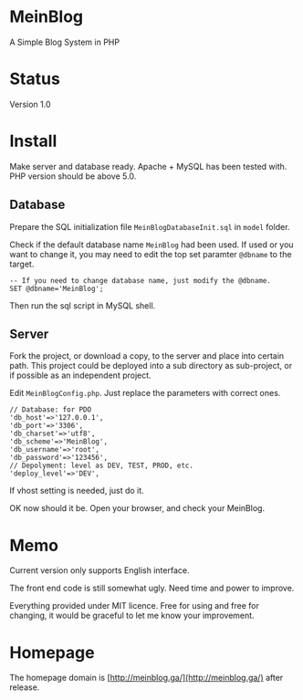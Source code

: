 # MeinBlog
A Simple Blog System in PHP

# Status
Version 1.0

# Install

Make server and database ready. Apache + MySQL has been tested with. PHP version should be above 5.0.

## Database

Prepare the SQL initialization file `MeinBlogDatabaseInit.sql` in `model` folder.

Check if the default database name `MeinBlog` had been used. If used or you want to change it, you may need to edit the top set paramter `@dbname` to the target.

	-- If you need to change database name, just modify the @dbname.
	SET @dbname='MeinBlog';

Then run the sql script in MySQL shell.

## Server

Fork the project, or download a copy, to the server and place into certain path. This project could be deployed into a sub directory as sub-project, or if possible as an independent project.

Edit `MeinBlogConfig.php`. Just replace the parameters with correct ones.
	
	// Database: for PDO
	'db_host'=>'127.0.0.1',
	'db_port'=>'3306',
	'db_charset'=>'utf8',
	'db_scheme'=>'MeinBlog',
	'db_username'=>'root',
	'db_password'=>'123456',
	// Depolyment: level as DEV, TEST, PROD, etc.
	'deploy_level'=>'DEV',

If vhost setting is needed, just do it.

OK now should it be. Open your browser, and check your MeinBlog.

# Memo

Current version only supports English interface.

The front end code is still somewhat ugly. Need time and power to improve.

Everything provided under MIT licence. Free for using and free for changing, it would be graceful to let me know your improvement.

# Homepage 

The homepage domain is [http://meinblog.ga/](http://meinblog.ga/) after release.